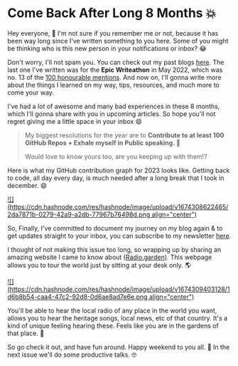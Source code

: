 # Come Back After Long 8 Months 💥

Hey everyone, 👋 I'm not sure if you remember me or not, because it has been way long since I've written something to you here. Some of you might be thinking who is this new person in your notifications or inbox? 😂

Don't worry, I'll not spam you. You can check out my past blogs [here](https://kumarsonsoff.hashnode.dev). The last one I've written was for the **Epic Writeathon** in May 2022, which was no. 13 of the [100 honourable mentions](https://townhall.hashnode.com/the-epic-hashnode-writeathon-the-winners#heading-100-honorable-mentions). And now on, I'll gonna write more about the things I learned on my way, tips, resources, and much more to come your way.

I've had a lot of awesome and many bad experiences in these 8 months, which I'll gonna share with you in upcoming articles. So hope you'll not regret giving me a little space in your inbox 😄

> My biggest resolutions for the year are to **Contribute to at least 100 GitHub Repos + Exhale myself in Public speaking. 🎤**
> 
> Would love to know yours too, are you keeping up with them!?

Here is what my GitHub contribution graph for 2023 looks like. Getting back to code, all day every day, is much needed after a long break that I took in december. 😄

[![](https://cdn.hashnode.com/res/hashnode/image/upload/v1674308622465/2da7871b-0279-42a9-a2db-77967b76498d.png align="center")](https://github.com/kumarsonsoff3?tab=overview&from=2023-01-01&to=2023-01-21)

So, Finally, I've committed to document my journey on my blog again & to get updates straight to your inbox, you can subscribe to my newsletter [here](https://kumarsonsoff.hashnode.dev/newsletter).

I thought of not making this issue too long, so wrapping up by sharing an amazing website I came to know about ([Radio.garden](https://radio.garden/)). This webpage allows you to tour the world just by sitting at your desk only. 🌎

[![](https://cdn.hashnode.com/res/hashnode/image/upload/v1674309403128/1d6b8b54-caa4-47c2-92d8-0d6ae8ad7e6e.png align="center")](https://radio.garden/)

You'll be able to hear the local radio of any place in the world you want, allows you to hear the heritage songs, local news, etc of that country. It's a kind of unique feeling hearing these. Feels like you are in the gardens of that place. 🥰

So go check it out, and have fun around. Happy weekend to you all. 🎉 In the next issue we'll do some productive talks. 🤓
